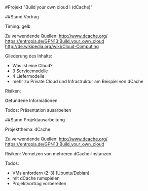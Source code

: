 #Projekt "Build your own cloud I (dCache)"


##Stand Vortrag

Timing: gelb

Zu verwendende Quellen:
http://www.dcache.org/‎
https://entropia.de/GPN13:Build_your_own_cloud
http://de.wikipedia.org/wiki/Cloud-Computing

Gliederung des Inhalts:
- Was ist eine Cloud?
- 3 Servicemodelle
- 4 Liefermodelle
- mehr zu Private Cloud und Infrastruktur am Beispiel von dCache

Risiken:

Gefundene Informationen:

Todos:
Präsentation ausarbeiten


##Stand Projektausarbeitung

Projektthema:
dCache

Zu verwendende Quellen:
http://www.dcache.org/‎
https://entropia.de/GPN13:Build_your_own_cloud

Risiken:
Vernetzen von mehreren dCache-Instanzen.

Todos:
- VMs anfordern (2-3) (Ubuntu/Debian)
- mit dCache rumspielen
- Projektvortrag vorbereiten
